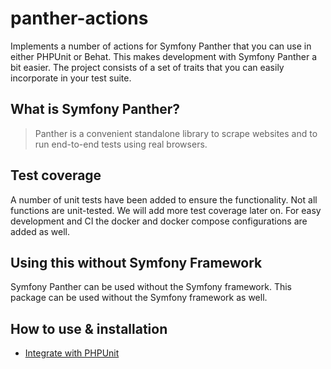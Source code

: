 # panther-actions
Implements a number of actions for Symfony Panther that you can use in either PHPUnit or Behat. This makes development with Symfony Panther a bit easier. The project consists of a set of traits that you can easily incorporate in your test suite.

## What is Symfony Panther?
> Panther is a convenient standalone library to scrape websites and to run end-to-end tests using real browsers.

## Test coverage
A number of unit tests have been added to ensure the functionality. Not all functions are unit-tested. We will add more test coverage later on. For easy development and CI the docker and docker compose configurations are added as well.

## Using this without Symfony Framework
Symfony Panther can be used without the Symfony framework. This package can be used without the Symfony framework as well.

## How to use & installation
* [Integrate with PHPUnit](/docs/phpunit.md)
